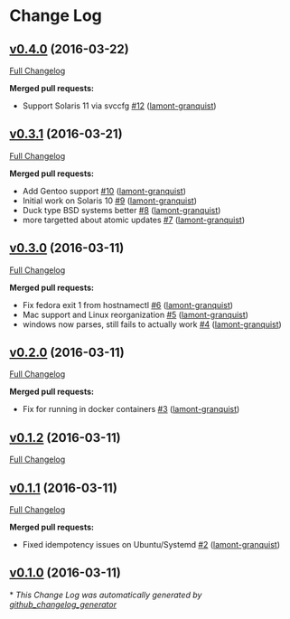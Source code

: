 # Change Log

## [v0.4.0](https://github.com/lamont-cookbooks/chef_hostname/tree/v0.4.0) (2016-03-22)
[Full Changelog](https://github.com/lamont-cookbooks/chef_hostname/compare/v0.3.1...v0.4.0)

**Merged pull requests:**

- Support Solaris 11 via svccfg [\#12](https://github.com/lamont-cookbooks/chef_hostname/pull/12) ([lamont-granquist](https://github.com/lamont-granquist))

## [v0.3.1](https://github.com/lamont-cookbooks/chef_hostname/tree/v0.3.1) (2016-03-21)
[Full Changelog](https://github.com/lamont-cookbooks/chef_hostname/compare/v0.3.0...v0.3.1)

**Merged pull requests:**

- Add Gentoo support [\#10](https://github.com/lamont-cookbooks/chef_hostname/pull/10) ([lamont-granquist](https://github.com/lamont-granquist))
- Initial work on Solaris 10 [\#9](https://github.com/lamont-cookbooks/chef_hostname/pull/9) ([lamont-granquist](https://github.com/lamont-granquist))
- Duck type BSD systems better [\#8](https://github.com/lamont-cookbooks/chef_hostname/pull/8) ([lamont-granquist](https://github.com/lamont-granquist))
- more targetted about atomic updates [\#7](https://github.com/lamont-cookbooks/chef_hostname/pull/7) ([lamont-granquist](https://github.com/lamont-granquist))

## [v0.3.0](https://github.com/lamont-cookbooks/chef_hostname/tree/v0.3.0) (2016-03-11)
[Full Changelog](https://github.com/lamont-cookbooks/chef_hostname/compare/v0.2.0...v0.3.0)

**Merged pull requests:**

- Fix fedora exit 1 from hostnamectl [\#6](https://github.com/lamont-cookbooks/chef_hostname/pull/6) ([lamont-granquist](https://github.com/lamont-granquist))
- Mac support and Linux reorganization [\#5](https://github.com/lamont-cookbooks/chef_hostname/pull/5) ([lamont-granquist](https://github.com/lamont-granquist))
- windows now parses, still fails to actually work [\#4](https://github.com/lamont-cookbooks/chef_hostname/pull/4) ([lamont-granquist](https://github.com/lamont-granquist))

## [v0.2.0](https://github.com/lamont-cookbooks/chef_hostname/tree/v0.2.0) (2016-03-11)
[Full Changelog](https://github.com/lamont-cookbooks/chef_hostname/compare/v0.1.2...v0.2.0)

**Merged pull requests:**

- Fix for running in docker containers [\#3](https://github.com/lamont-cookbooks/chef_hostname/pull/3) ([lamont-granquist](https://github.com/lamont-granquist))

## [v0.1.2](https://github.com/lamont-cookbooks/chef_hostname/tree/v0.1.2) (2016-03-11)
[Full Changelog](https://github.com/lamont-cookbooks/chef_hostname/compare/v0.1.1...v0.1.2)

## [v0.1.1](https://github.com/lamont-cookbooks/chef_hostname/tree/v0.1.1) (2016-03-11)
[Full Changelog](https://github.com/lamont-cookbooks/chef_hostname/compare/v0.1.0...v0.1.1)

**Merged pull requests:**

- Fixed idempotency issues on Ubuntu/Systemd [\#2](https://github.com/lamont-cookbooks/chef_hostname/pull/2) ([lamont-granquist](https://github.com/lamont-granquist))

## [v0.1.0](https://github.com/lamont-cookbooks/chef_hostname/tree/v0.1.0) (2016-03-11)


\* *This Change Log was automatically generated by [github_changelog_generator](https://github.com/skywinder/Github-Changelog-Generator)*